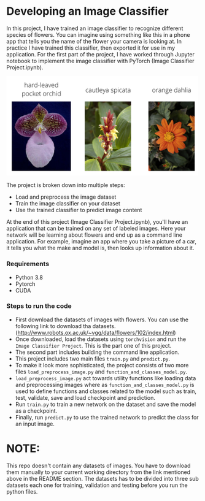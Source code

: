 # Developing an Image Classifier

In this project, I have trained an image classifier to recognize different species of flowers. You can imagine using something like this in a phone app that tells you the name of the flower your camera is looking at. In practice I have trained this classifier, then exported it for use in my application. For the first part of the project, I have worked through Jupyter notebook to implement the image classifier with PyTorch (Image Classifier Project.ipynb).

<img src='assets/Flowers.png' width=500px>

The project is broken down into multiple steps:

* Load and preprocess the image dataset 
* Train the image classifier on your dataset
* Use the trained classifier to predict image content

At the end of this project (Image Classifier Project.ipynb), you'll have an application that can be trained on any set of labeled images. Here your network will be learning about flowers and end up as a command line application. For example, imagine an app where you take a picture of a car, it tells you what the make and model is, then looks up information about it. 

### Requirements
- Python 3.8
- Pytorch
- CUDA 

### Steps to run the code
- First download the datasets of images with flowers. You can use the following link to download tha datasets. 
  (http://www.robots.ox.ac.uk/~vgg/data/flowers/102/index.html)
- Once downloaded, load the datasets using `torchvision` and run the `Image Classifier Project`. This is the part one of this project. 
- The second part includes building the command line application. 
- This project includes two main files `train.py` and `predict.py`.
- To make it look more sophisticated, the project consists of two more files `load_preprocess_image.py` and `function_and_classes_model.py`.
- `load_preprocess_image.py` act towards utility functions like loading data and preprocessing images where as `function_and_classes_model.py`
  is used to define functions and classes related to the model such as train, test, validate, save and load checkpoint and prediction. 
- Run `train.py` to train a new network on the dataset and save the model as a checkpoint. 
- Finally, run `predict.py` to use the trained network to predict the class for an input image.  


# NOTE: 
This repo doesn't contain any datasets of images. You have to download them manually to your current working directory from the link mentioned above
in the README section. The datasets has to be divided into three sub datasets each one for training, validation and testing before you run the python files. 
